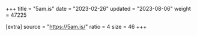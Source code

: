 +++
title = "5am.is"
date = "2023-02-26"
updated = "2023-08-06"
weight = 47225

[extra]
source = "https://5am.is/"
ratio = 4
size = 46
+++
